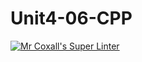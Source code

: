 # Unit4-06-CPP
[![Mr Coxall's Super Linter](https://github.com/ICS3U-Programming-NoahS/Unit4-06-CPP/workflows/Mr%20Coxall's%20Super%20Linter/badge.svg)](https://github.com/ICS3U-Programming-NoahS/Unit4-06-CPP/actions/)

